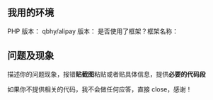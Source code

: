 ## 我用的环境

PHP 版本：
qbhy/alipay 版本：
是否使用了框架？框架名称：

## 问题及现象

描述你的问题现象，报错**贴截图**粘贴或者贴具体信息，提供**必要的代码段**

如果你不提供相关的代码，我不会做任何应答，直接 close，感谢！

